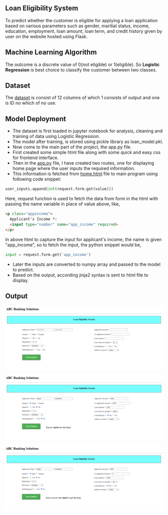 ## Loan Eligibility System
To predict whether the customer is eligible for applying a loan application based on various parameters such as gender, maritial status, income, education, employment, loan amount, loan term, and credit history given by user on the website hosted using Flask.

## Machine Learning Algorithm
The outcome is a discrete value of 0(not eligible) or 1(eligible). So **Logistic Regression** is best choice to classify the customer between two classes.

## Dataset
The [dataset](https://www.kaggle.com/altruistdelhite04/loan-prediction-problem-dataset) is consist of 12 columns of which 1 consists of output and one is ID no which of no use.

## Model Deployment
- The dataset is first loaded in jupyter notebook for analysis, cleaning and training of data using Logistic Regression.
- The model after training, is stored using pickle library as loan_model.pkl.
- Now come to the main part of the project, the app.py file.
- First created some simple html file along with some quick and easy css for frontend interface.
- Then in the [app.py](app.py) file, I have created two routes, one for displaying home page where the user inputs the required information.
- This information is fetched from [home.html](templates/home.html) file to main program using following code snippet:
```py
user_inputs.append(int(request.form.get(value)))
```
Here, request function is used to fetch the data from form in the html with passing the name variable in place of value above, like,
```html
<p class="appincome">
  Applicant's Income *:
  <input type="number" name="app_income" required>
</p>
```
In above html to capture the input for applicant's income, the name is given "app_income", so to fetch the input, the python snippet would be,
```py
input = request.form.get('app_income')
```
- Later the inputs are converted to numpy array and passed to the model to predict.
- Based on the output, according jinja2 syntax is sent to html file to display.

## Output
![output1](output1.PNG)

![output2](output2.PNG)

![output3](output3.PNG)
